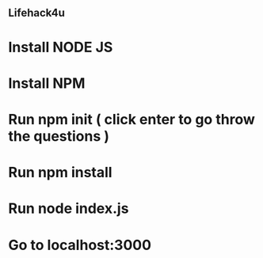 ## Lifehack4u

# Install NODE JS

# Install NPM

# Run npm init ( click enter to go throw the questions )

# Run npm install

# Run node index.js

# Go to localhost:3000
